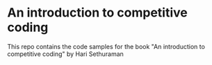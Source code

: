 # An introduction to competitive coding

This repo contains the code samples for the book "An introduction to competitive coding" by Hari Sethuraman
